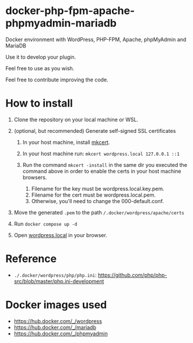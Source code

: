 # docker-php-fpm-apache-phpmyadmin-mariadb
Docker environment with WordPress, PHP-FPM, Apache, phpMyAdmin and MariaDB

Use it to develop your plugin.

Feel free to use as you wish.

Feel free to contribute improving the code.

# How to install
1. Clone the repository on your local machine or WSL.

2. (optional, but recommended) Generate self-signed SSL certificates
   1. In your host machine, install [mkcert](https://github.com/FiloSottile/mkcert).

    2. In your host machine run: `mkcert wordpress.local 127.0.0.1 ::1`

   2. Run the command `mkcert -install` in the same dir you executed the command above in order to enable the certs in your host machine browsers.
      1. Filename for the key must be wordpress.local.key.pem.
      2. Filename for the cert must be wordpress.local.pem.
      3. Otherwise, you'll need to change the 000-default.conf.

  3. Move the generated `.pem` to the path `/.docker/wordpress/apache/certs`

  4. Run `docker compose up -d`

  5. Open [wordpress.local](https://wordpress.local/) in your browser.


# Reference
* `./.docker/wordpress/php/php.ini`: https://github.com/php/php-src/blob/master/php.ini-development

# Docker images used
- https://hub.docker.com/_/wordpress
- https://hub.docker.com/_/mariadb
- https://hub.docker.com/_/phpmyadmin
